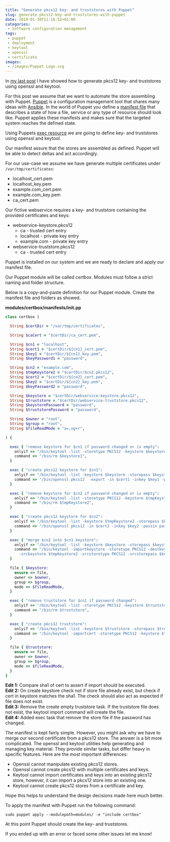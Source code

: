 ```yaml
---
title: "Generate pkcs12 key- and truststores with Puppet"
slug: generate-pkcs12-key-and-truststores-with-puppet
date: 2019-01-30T11:16:52+01:00
categories:
 - Software configuration management
tags:
 - puppet
 - deployment
 - keytool
 - openssl
 - certificate
images:
 - /images/Puppet Logo.svg
---
```


In [my last post](https://janikvonrotz.ch/2019/01/22/create-pkcs12-key-and-truststore-with-keytool-and-openssl/) I have showed how to generate pkcs12 key- and truststores using openssl and keytool.

For this post we assume that we want to automate the store assembling with Puppet. [Puppet](https://puppet.com/) is a configuration management tool that shares many ideas with [Ansible](https://www.ansible.com/). In the world of Puppet you define a [manifest file](https://puppet.com/docs/puppet/5.5/lang_summary.html#files) that describes a state of how a file, service or any type of resource should look like. Puppet applies these manifests and makes sure that the targeted system reaches the defined state.
<!--more-->

Using Puppets [exec resource](https://puppet.com/docs/puppet/5.3/types/exec.html) we are going to define key- and truststores using openssl and keytool.

Our manifest assure that the stores are assembled as defined. Puppet will be able to detect deltas and act accordingly.

For our use-case we assume we have generate multiple certificates under `/var/tmp/certificates`:

* localhost_cert.pem
* localhost_key.pem
* example.com_cert.pem
* example.com_key.pem
* ca_cert.pem

Our fictive webservice requires a key- and truststore containing the provided certificates and keys:

* webservice-keystore.pkcs12
  * ca - trusted cert entry
  * localhost - private key entry
  * example.com - private key entry
* webservice-truststore.pkcs12
  * ca - trusted cert entry

Puppet is installed on our system and we are ready to declare and apply our manifest file.

Our Puppet module will be called *certbox*. Modules must follow a strict naming and folder structure.

Below is a copy-and-paste definition for our Puppet module. Create the manifest file and folders as showed.

**modules/certbox/manifests/init.pp**

```rb
class certbox (

  String $certDir = "/var/tmp/certificates",

  String $caCert = "$certDir/ca_cert.pem",

  String $cn1 = "localhost",
  String $cert1 = "$certDir/${cn1}_cert.pem",
  String $key1 = "$certDir/${cn1}_key.pem",
  String $keyPassword1 = "password",

  String $cn2 = "example.com",
  String $tmpKeystore2 = "$certDir/$cn2.pkcs12",
  String $cert2 = "$certDir/${cn2}_cert.pem",
  String $key2 = "$certDir/${cn2}_key.pem",
  String $keyPassword2 = "password",

  String $keystore = "$certDir/webservice-keystore.pkcs12",
  String $truststore = "$certDir/webservice-truststore.pkcs12",
  String $keystorePassword = "password",
  String $truststorePassword = "password",

  String $owner = "root",
  String $group = "root",
  String $fileReadMode = "a=,ug+r",

) {

  exec { "remove keystore for $cn1 if password changed or is empty":
    onlyif => "/bin/keytool -list -storetype PKCS12 -keystore $keystore -storepass $keystorePass | grep 'password was incorrect\\|file exists, but is empty'",
    command => "/bin/rm $keystore1",
  }

  exec { "create pkcs12 keystore for $cn1":
    onlyif => "/bin/keytool -list -keystore $keystore -storepass $keystorePassword | grep $(openssl x509 -noout -fingerprint -sha1 -in $cert1 | cut -f2 -d \"=\");test $? -eq 1",
    command => "/bin/openssl pkcs12  -export -in $cert1 -inkey $key1 -passin pass:$keyPassword1 -certfile $caCert -out $keystore -passout pass:$keystorePassword -name $cn1",
  }

  exec { "remove keystore for $cn2 if password changed or is empty":
    onlyif => "/bin/keytool -list -storetype PKCS12 -keystore $tmpKeystore2 -storepass $keystorePass | grep 'password was incorrect\\|file exists, but is empty'",
    command => "/bin/rm $tmpKeystore2",
  }

  exec { "create pkcs12 keystore for $cn2":
    onlyif => "/bin/keytool -list -keystore $tmpKeystore2 -storepass $keystorePassword | grep $(openssl x509 -noout -fingerprint -sha1 -in $cert2 | cut -f2 -d \"=\");test $? -eq 1",
    command => "/bin/openssl pkcs12 -in $cert2 -inkey $key2 -passin pass:$keyPassword2 -export -out $tmpKeystore2 -passout pass:$keystorePassword -name $cn2",
  }

  exec { "merge $cn2 into $cn1 keystore":
    onlyif => "/bin/keytool -list -keystore $keystore -storepass $keystorePassword | grep $(openssl x509 -noout -fingerprint -sha1 -in $cert2 | cut -f2 -d \"=\");test $? -eq 1",
    command => "/bin/keytool -importkeystore -storetype PKCS12 -destkeystore $keystore -deststorepass $keystorePassword -destkeypass $keystorePassword \
      -srckeystore $tmpKeystore2 -srcstoretype PKCS12 -srcstorepass $keystorePassword -alias $cn2 -noprompt",
  }

  file { $keystore:
    ensure => file,
    owner => $owner,
    group => $group,
    mode => $fileReadMode,
  }

  exec { "remove truststore for $cn1 if password changed":
    onlyif => "/bin/keytool -list -storetype PKCS12 -keystore $truststore -storepass $truststorePass | grep 'password was incorrect'",
    command => "/bin/rm $truststore",
  }

  exec { "create pkcs12 truststore":
    onlyif => "/bin/keytool -list -keystore $truststore -storepass $truststorePassword | grep $(openssl x509 -noout -fingerprint -sha1 -in $caCert | cut -f2 -d \"=\");test $? -eq 1",
    command => "/bin/keytool -importcert -storetype PKCS12 -keystore $truststore -storepass $truststorePassword -alias ca -file $caCert -noprompt",
  }

  file { $truststore:
    ensure => file,
    owner => $owner,
    group => $group,
    mode => $fileReadMode,
  }
}
```

**Edit 1:** Compare sha1 of cert to assert if import should be executed.  
**Edit 2:** On create keystore check not if store file already exist, but check if cert in keystore matches the sha1. The check should also act as expected if file does not exist.  
**Edit 3:** Remove the create empty truststore task. If the truststore file does not exist, the keytool import command will create the file.  
**Edit 4:** Added exec task that remove the store file if the password has changed.  

The manifest is kept fairly simple. However, you might ask why we have to merge our second certificate from a pkcs12 store. The answer is a bit more complicated. The openssl and keytool utilities help generating and managing key material. They provide similar tasks, but differ heavy in specific features. Here are the most important differences:

* Openssl cannot manipulate existing pkcs12 stores.
* Openssl cannot create pkcs12 with multiple certificates and keys.
* Keytool cannot import certificates and keys into an existing pkcs12 store, however, it can import a pkcs12 store into an existing one.
* Keytool cannot create pkcs12 stores from a certificate and key.

Hope this helps to understand the design decisions made here much better.

To apply the manifest with Puppet run the following command:

`sudo puppet apply --modulepath=modules/ -e "include certbox"`

At this point Puppet should create the key- and truststores.

If you ended up with an error or faced some other issues let me know!